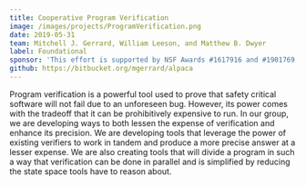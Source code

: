 ```yaml
---
title: Cooperative Program Verification
image: /images/projects/ProgramVerification.png
date: 2019-05-31
team: Mitchell J. Gerrard, William Leeson, and Matthew B. Dwyer
label: Foundational
sponsor: 'This effort is supported by NSF Awards #1617916 and #1901769, the U.S. Army Research Office #W911NF-19-1-0054, as well as by the DARPA ARCOS program under contract #FA8750-20-C-0507'
github: https://bitbucket.org/mgerrard/alpaca
---
```


Program verification is a powerful tool used to prove that safety critical software will not fail due to an unforeseen bug. However, its power comes with the tradeoff that it can be prohibitively expensive to run. In our group, we are developing ways to both lessen the expense of verification and enhance its precision. We are developing tools that leverage the power of existing verifiers to work in tandem and produce a more precise answer at a lesser expense. We are also creating tools that will divide a program in such a way that verification can be done in parallel and is simplified by reducing the state space tools have to reason about.

